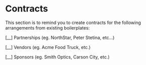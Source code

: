 # Contracts

This section is to remind you to create contracts for the following arrangements from existing boilerplates:

[__] Partnerships (eg. NorthStar, Peter Stetina, etc...)

[__] Vendors (eg. Acme Food Truck, etc.)

[__] Sponsors (eg. Smith Optics, Carson City, etc.)

